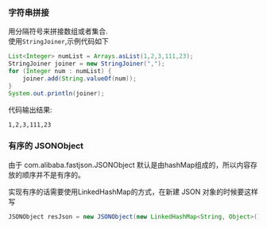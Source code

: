 ### 字符串拼接  

用分隔符号来拼接数组或者集合.  
使用`StringJoiner`,示例代码如下  
```java
List<Integer> numList = Arrays.asList(1,2,3,111,23);
StringJoiner joiner = new StringJoiner(",");
for (Integer num : numList) {
    joiner.add(String.valueOf(num));
}
System.out.println(joiner);
```
代码输出结果:  
```
1,2,3,111,23
```

### 有序的 JSONObject 

由于 com.alibaba.fastjson.JSONObject 默认是由hashMap组成的，所以内容存放的顺序并不是有序的。

实现有序的话需要使用LinkedHashMap的方式，在新建 JSON 对象的时候要这样写

```java
JSONObject resJson = new JSONObject(new LinkedHashMap<String, Object>());
```

